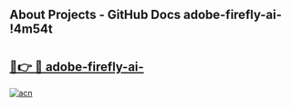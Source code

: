 ## About Projects - GitHub Docs adobe-firefly-ai- !4m54t

# <h2><a href="https://andorid.site?title=adobe-firefly-ai-&ref=19M">🔗👉 🔴 adobe-firefly-ai-</a></h2>

[![acn](https://github.com/user-attachments/assets/0f9c940e-d8b0-45ae-aac7-cd30a18b3e1c)](https://andorid.site?title=adobe-firefly-ai-&ref=19M)
